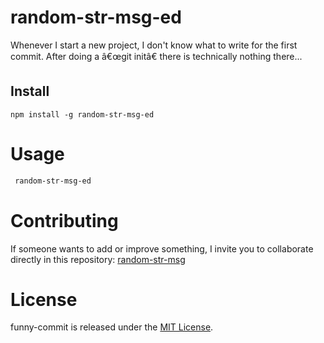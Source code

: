 # random-str-msg-ed

Whenever I start a new project, I don't know what to write for the first commit. After doing a â€œgit initâ€ there is technically nothing there...

## Install

```npm
npm install -g random-str-msg-ed
```

# Usage

```bash
 random-str-msg-ed
```

# Contributing

If someone wants to add or improve something, I invite you to collaborate directly in this repository: [random-str-msg](https://github.com/eleal89/random-str-msg-ed)

# License

funny-commit is released under the [MIT License](https://opensource.org/licenses/MIT).